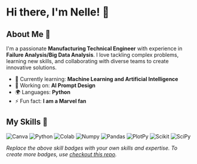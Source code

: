# Hi there, I'm Nelle! 👋

## About Me 🚀

I'm a passionate **Manufacturing Technical Engineer** with experience in **Failure Analysis/Big Data Analysis**. I love tackling complex problems, learning new skills, and collaborating with diverse teams to create innovative solutions.

- 🌱 Currently learning: **Machine Learning and Artificial Intelligence**
- 🔭 Working on: **AI Prompt Design**
- 🌍 Languages: **Python**
- ⚡ Fun fact: **I am a Marvel fan**

## My Skills 🧠

![Canva](https://img.shields.io/badge/Canva-%2300C4CC.svg?&style=for-the-badge&logo=Canva&logoColor=white)
![Python](https://img.shields.io/badge/Python-FFD43B?style=for-the-badge&logo=python&logoColor=blue)
![Colab](https://img.shields.io/badge/Colab-F9AB00?style=for-the-badge&logo=googlecolab&color=525252)
![Numpy](https://img.shields.io/badge/Numpy-777BB4?style=for-the-badge&logo=numpy&logoColor=white)
![Pandas](https://img.shields.io/badge/Pandas-2C2D72?style=for-the-badge&logo=pandas&logoColor=white)
![PlotPy](https://img.shields.io/badge/Plotly-239120?style=for-the-badge&logo=plotly&logoColor=white)
![Scikit](https://img.shields.io/badge/scikit_learn-F7931E?style=for-the-badge&logo=scikit-learn&logoColor=white)
![SciPy](https://img.shields.io/badge/SciPy-654FF0?style=for-the-badge&logo=SciPy&logoColor=white)


*Replace the above skill badges with your own skills and expertise. To create more badges, use [checkout this repo](https://github.com/alexandresanlim/Badges4-README.md-Profile).*
